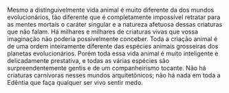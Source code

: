 ﻿Mesmo a distinguivelmente vida animal é muito diferente da dos mundos evolucionários, tão diferente que é completamente impossível retratar para as mentes mortais o caráter singular e a natureza afetuosa dessas criaturas que não falam. Há milhares e milhares de criaturas vivas que vossa imaginação não poderia possivelmente conceber. Toda a criação animal é de uma ordem inteiramente diferente das espécies animais grosseiras dos planetas evolucionários. Porém toda essa vida animal é muito inteligente e delicadamente prestativa, e todas as várias espécies são surpreendentemente gentis e de um companheirismo tocante. Não há criaturas carnívoras nesses mundos arquitetônicos; não há nada em toda a Edêntia que faça qualquer ser vivo sentir medo.